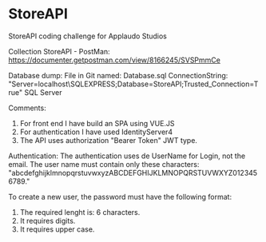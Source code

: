 # StoreAPI
StoreAPI coding challenge for Applaudo Studios

Collection StoreAPI - PostMan:
https://documenter.getpostman.com/view/8166245/SVSPmmCe

Database dump:
File in Git named: Database.sql
ConnectionString: "Server=localhost\\SQLEXPRESS;Database=StoreAPI;Trusted_Connection=True"
SQL Server

Comments:
1. For front end I have build an SPA using VUE.JS
2. For authentication I have used IdentityServer4
3. The API uses authorization "Bearer Token" JWT type.

Authentication:
The authentication uses de UserName for Login, not the email.
The user name must contain only these characters: "abcdefghijklmnopqrstuvwxyzABCDEFGHIJKLMNOPQRSTUVWXYZ0123456789."

To create a new user, the password must have the following format:
1. The required lenght is: 6 characters.
2. It requires digits.
3. It requires upper case.

